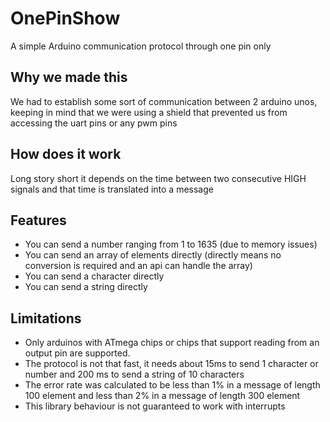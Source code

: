 # OnePinShow
A simple Arduino communication protocol through one pin only

## Why we made this
We had to establish some sort of communication between 2 arduino unos, keeping in mind that we were using a shield that prevented us from accessing the uart pins or any pwm pins

## How does it work
Long story short it depends on the time between two consecutive HIGH signals and that time is translated into a message

## Features
- You can send a number ranging from 1 to 1635 (due to memory issues)
- You can send an array of elements directly (directly means no conversion is required and an api can handle the array)
- You can send a character directly
- You can send a string directly

## Limitations
- Only arduinos with ATmega chips or chips that support reading from an output pin are supported.
- The protocol is not that fast, it needs about 15ms to send 1 character or number and 200 ms to send a string of 10 characters
- The error rate was calculated to be less than 1% in a message of length 100 element and less than 2% in a message of length 300 element
- This library behaviour is not guaranteed to work with interrupts

